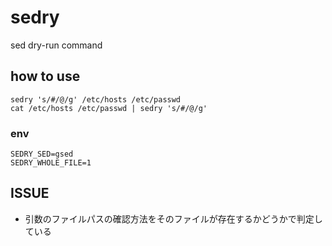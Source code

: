 # sedry

sed dry-run command

## how to use
```
sedry 's/#/@/g' /etc/hosts /etc/passwd
cat /etc/hosts /etc/passwd | sedry 's/#/@/g'
```
### env
```
SEDRY_SED=gsed
SEDRY_WHOLE_FILE=1
```


## ISSUE
* 引数のファイルパスの確認方法をそのファイルが存在するかどうかで判定している
